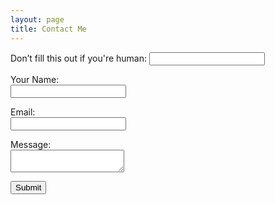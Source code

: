 ```yaml
---
layout: page
title: Contact Me
---
```

<form name="contact" netlify netlify-honeypot="bot-field">
    <p class="hidden">
        <label>Don’t fill this out if you're human: <input name="bot-field" /></label>
    </p>
    <p>
        <label>
            Your Name:<br/>
            <input type="text" name="name" required>
        </label>   
    </p>
    <p>
        <label>
            Email:<br/>
            <input type="email" name="name" required>
        </label>
    </p>
    <p>
        <label>
            Message:<br/>
            <textarea name="message" required></textarea>
        </label>
    </p>
    <p>
        <div netlify-recaptcha></div>
    </p>
    <p>
        <button type="submit">Submit</button>
    </p>
</form>